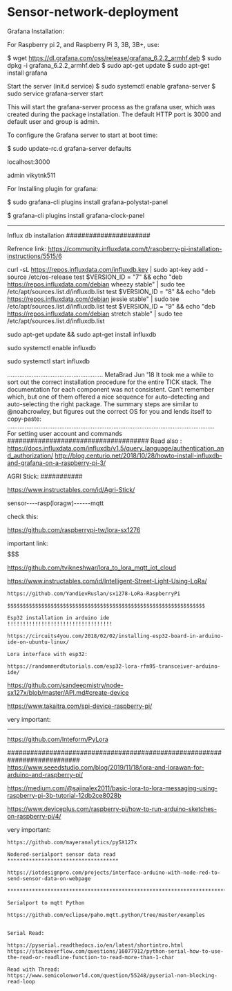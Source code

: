 # Sensor-network-deployment

Grafana Installation:

For Raspberry pi 2, and Raspberry Pi 3, 3B, 3B+, use:

  $ wget https://dl.grafana.com/oss/release/grafana_6.2.2_armhf.deb
  $ sudo dpkg -i grafana_6.2.2_armhf.deb
  $ sudo apt-get update
  $ sudo apt-get install grafana
  
   Start the server (init.d service)
    $ sudo systemctl enable grafana-server 
   $ sudo service grafana-server start
  
 

   
   
   This will start the grafana-server process as the grafana user, which was created during the package installation. The default HTTP port is 3000 and default user and group is admin.

To configure the Grafana server to start at boot time:

$ sudo update-rc.d grafana-server defaults


localhost:3000

admin
vikytnk511

For Installing plugin for grafana:

$ sudo grafana-cli plugins install grafana-polystat-panel


$ grafana-cli plugins install grafana-clock-panel

************************************************************************************************************************************

Influx db installation
######################


Refrence link: https://community.influxdata.com/t/raspberry-pi-installation-instructions/5515/6



curl -sL https://repos.influxdata.com/influxdb.key | sudo apt-key add - 
source /etc/os-release
test $VERSION_ID = "7" && echo "deb https://repos.influxdata.com/debian wheezy stable" | sudo tee /etc/apt/sources.list.d/influxdb.list
test $VERSION_ID = "8" && echo "deb https://repos.influxdata.com/debian jessie stable" | sudo tee /etc/apt/sources.list.d/influxdb.list
test $VERSION_ID = "9" && echo "deb https://repos.influxdata.com/debian stretch stable" | sudo tee /etc/apt/sources.list.d/influxdb.list

sudo apt-get update && sudo apt-get install influxdb

sudo systemctl enable influxdb
 
sudo systemctl start influxdb

.......................................................
MetaBrad
Jun '18
It took me a while to sort out the correct installation procedure for the entire TICK stack. The documentation for each component was not consistent. Can’t remember which, but one of them offered a nice sequence for auto-detecting and auto-selecting the right package. The summary steps are similar to @noahcrowley, but figures out the correct OS for you and lends itself to copy-paste:
.......................................................................................................................
 For setting user account and commands
 #####################################
Read also : https://docs.influxdata.com/influxdb/v1.5/query_language/authentication_and_authorization/
            http://blog.centurio.net/2018/10/28/howto-install-influxdb-and-grafana-on-a-raspberry-pi-3/
            


AGRI Stick:
###########

https://www.instructables.com/id/Agri-Stick/

sensor----rasp(loragw)------mqtt


check this:

https://github.com/raspberrypi-tw/lora-sx1276


important link: $$$$$$$$$$$$$$$$$$$$$$$$$$$$$$$$$$$$$$$$$$$

https://github.com/tvikneshwar/lora_to_lora_mqtt_iot_cloud


$$$$$$$$$$$$$$$$$$$$$$$$$$$$$$$$$$$$$$$$$$$$$$$$$$$$$$$$$$$$$$$$$$$$$$$$

https://www.instructables.com/id/Intelligent-Street-Light-Using-LoRa/


~~~~~~~~~~~~~~~~~~~~~~~~~~~~~~~~~~~~~~~~~~~~~~~~~~~~~~~~~~~~~~~~~~~~~~~~~~~~~~~~~~
https://github.com/YandievRuslan/sx1278-LoRa-RaspberryPi

$$$$$$$$$$$$$$$$$$$$$$$$$$$$$$$$$$$$$$$$$$$$$$$$$$$$$$$$$$$$$$$$

Esp32 installation in arduino ide
!!!!!!!!!!!!!!!!!!!!!!!!!!!!!!!!!!

https://circuits4you.com/2018/02/02/installing-esp32-board-in-arduino-ide-on-ubuntu-linux/

Lora interface with esp32:

https://randomnerdtutorials.com/esp32-lora-rfm95-transceiver-arduino-ide/

~~~~~~~~~~~~~~~~~~~~~~~~~~~~~~~~~~~~~~~~~~~~~~~~~~~~~~~~~~~~~~~~~~~~~~~~~~~~~~~~~~~~~~~~~~~~~~~~~
https://github.com/sandeepmistry/node-sx127x/blob/master/API.md#create-device

https://www.takaitra.com/spi-device-raspberry-pi/

very  important:
****************
https://github.com/Inteform/PyLora

###########################################################################
https://www.seeedstudio.com/blog/2019/11/18/lora-and-lorawan-for-arduino-and-raspberry-pi/

https://medium.com/@sajinalex2011/basic-lora-to-lora-messaging-using-raspberry-pi-3b-tutorial-12db2ce8028b

https://www.deviceplus.com/raspberry-pi/how-to-run-arduino-sketches-on-raspberry-pi/4/

very important:
~~~~~~~~~~~~~~~
https://github.com/mayeranalytics/pySX127x

Nodered-serialport sensor data read
************************************

https://iotdesignpro.com/projects/interface-arduino-with-node-red-to-send-sensor-data-on-webpage

***************************************************************************************************************************************************

Serialport to mqtt Python

https://github.com/eclipse/paho.mqtt.python/tree/master/examples


Serial Read:

https://pyserial.readthedocs.io/en/latest/shortintro.html
https://stackoverflow.com/questions/16077912/python-serial-how-to-use-the-read-or-readline-function-to-read-more-than-1-char

Read with Thread:
https://www.semicolonworld.com/question/55248/pyserial-non-blocking-read-loop




